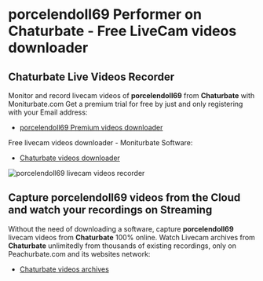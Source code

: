 # porcelendoll69 Performer on Chaturbate - Free LiveCam videos downloader

## Chaturbate Live Videos Recorder

Monitor and record livecam videos of **porcelendoll69** from **Chaturbate** with Moniturbate.com
Get a premium trial for free by just and only registering with your Email address:
* [porcelendoll69 Premium videos downloader](https://moniturbate.com/request-demo-licence-key.html)

Free livecam videos downloader - Moniturbate Software:
* [Chaturbate videos downloader](https://moniturbate.com/moniturbate-download-software.html)

![porcelendoll69 livecam videos recorder](https://peachurnet.com/templates/moniturbate-software.png)


## Capture porcelendoll69 videos from the Cloud and watch your recordings on Streaming

Without the need of downloading a software, capture **porcelendoll69** livecam videos from **Chaturbate** 100% online.
Watch Livecam archives from **Chaturbate** unlimitedly from thousands of existing recordings, only on Peachurbate.com and its websites network:
* [Chaturbate videos archives](https://peachurnet.com/)